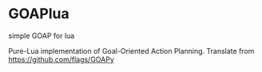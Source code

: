 # GOAPlua
simple GOAP for lua

Pure-Lua implementation of Goal-Oriented Action Planning. 
Translate from https://github.com/flags/GOAPy



